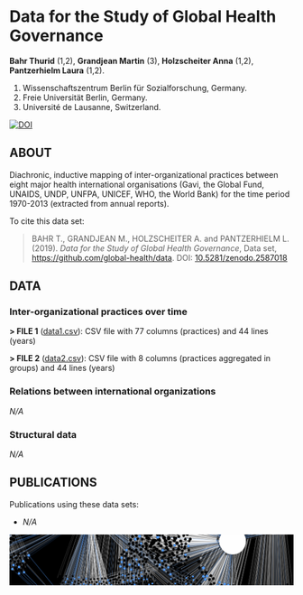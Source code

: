 # Data for the Study of Global Health Governance
**Bahr Thurid** (1,2), **Grandjean Martin** (3), **Holzscheiter Anna** (1,2), **Pantzerhielm Laura** (1,2).

1. Wissenschaftszentrum Berlin für Sozialforschung, Germany.
2. Freie Universität Berlin, Germany.
3. Université de Lausanne, Switzerland.

[![DOI](https://zenodo.org/badge/DOI/10.5281/zenodo.2587018.svg)](https://doi.org/10.5281/zenodo.2587018)

## ABOUT

Diachronic, inductive mapping of inter-organizational practices between eight major health international organisations (Gavi, the Global Fund, UNAIDS, UNDP, UNFPA, UNICEF, WHO, the World Bank) for the time period 1970-2013 (extracted from annual reports).

To cite this data set: 

> BAHR T., GRANDJEAN M., HOLZSCHEITER A. and PANTZERHIELM L. (2019). *Data for the Study of Global Health Governance*, Data set, https://github.com/global-health/data. DOI: [10.5281/zenodo.2587018](https://doi.org/10.5281/zenodo.2587018)

## DATA
### Inter-organizational practices over time

**> FILE 1** ([data1.csv](https://github.com/global-health/data/blob/master/files/Data1.csv)): CSV file with 77 columns (practices) and 44 lines (years)

**> FILE 2** ([data2.csv](https://github.com/global-health/data/blob/master/files/Data2.csv)): CSV file with 8 columns (practices aggregated in groups) and 44 lines (years)

### Relations between international organizations

*N/A*

### Structural data

*N/A*

## PUBLICATIONS

Publications using these data sets:
* *N/A*


<img src="https://raw.githubusercontent.com/global-health/data/master/pictures/Illustration.png" alt="Data Visualization" width="" align="center">
